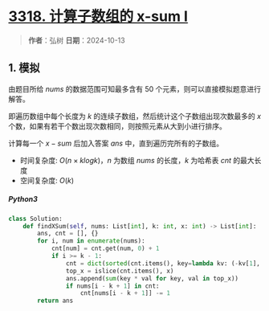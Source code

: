 # [3318. 计算子数组的 x-sum I](https://leetcode.cn/problems/find-x-sum-of-all-k-long-subarrays-i/description/)

> **作者**：弘树
> **日期**：2024-10-13

## 1. 模拟

由题目所给 $nums$ 的数据范围可知最多含有 50 个元素，则可以直接模拟题意进行解答。

即遍历数组中每个长度为 $k$ 的连续子数组，然后统计这个子数组出现次数最多的 $x$ 个数，如果有若干个数出现次数相同，则按照元素从大到小进行排序。

计算每一个 $x-sum$ 后加入答案 $ans$ 中，直到遍历完所有的子数组。

- 时间复杂度: $O(n \times klogk)$，$n$ 为数组 $nums$ 的长度，$k$ 为哈希表 $cnt$ 的最大长度
- 空间复杂度: $O(k)$

##### Python3

```python
class Solution:
    def findXSum(self, nums: List[int], k: int, x: int) -> List[int]:
        ans, cnt = [], {}
        for i, num in enumerate(nums):
            cnt[num] = cnt.get(num, 0) + 1
            if i >= k - 1:
                cnt = dict(sorted(cnt.items(), key=lambda kv: (-kv[1], -kv[0])))
                top_x = islice(cnt.items(), x)
                ans.append(sum(key * val for key, val in top_x))
                if nums[i - k + 1] in cnt:
                    cnt[nums[i - k + 1]] -= 1
        return ans
```